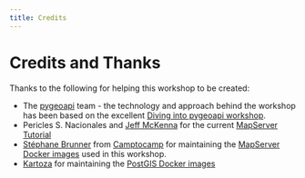```yaml
---
title: Credits
---
```


# Credits and Thanks

Thanks to the following for helping this workshop to be created:

- The [pygeoapi](https://pygeoapi.io/) team - the technology and approach behind the workshop has been based on the excellent
  [Diving into pygeoapi workshop](https://dive.pygeoapi.io/).
- Pericles S. Nacionales and [Jeff McKenna](https://github.com/jmckenna)
  for the current [MapServer Tutorial](https://mapserver.org/tutorial/index.html)
- [Stéphane Brunner](https://github.com/sbrunner) from [Camptocamp](https://www.camptocamp.com/)
  for maintaining the [MapServer Docker images](https://github.com/camptocamp/docker-mapserver) used in this workshop.
- [Kartoza](https://kartoza.com/) for maintaining the [PostGIS Docker images](https://hub.docker.com/r/kartoza/postgis/)
